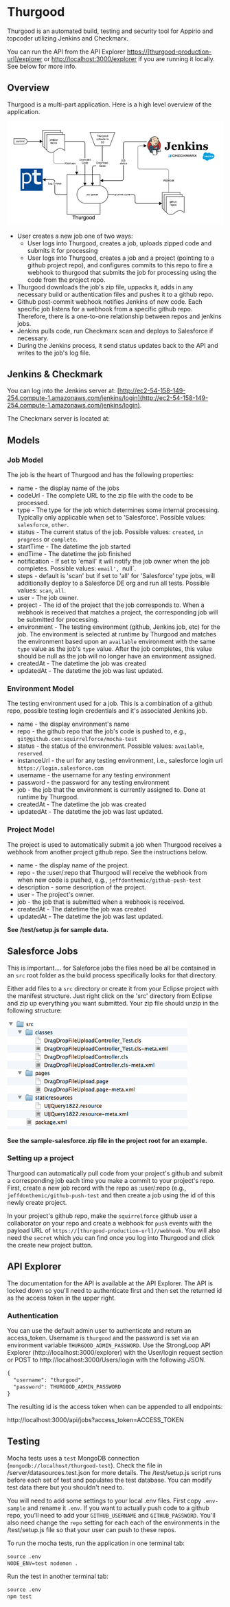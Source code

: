 # Thurgood

Thurgood is an automated build, testing and security tool for Appirio and topcoder utilizing Jenkins and Checkmarx. 

You can run the API from the API Explorer [https://[thurgood-production-url]/explorer](https://[thurgood-production-url]/explorer) or [http://localhost:3000/explorer](http://localhost:3000/explorer) if you are running it locally. See below for more info.

## Overview

Thurgood is a multi-part application. Here is a high level overview of the application. 

![](https://raw.githubusercontent.com/appirio-tech/thurgood/v3/thurgood-process.png)

* User creates a new job one of two ways:
    * User logs into Thurgood, creates a job, uploads zipped code and submits it for processing
    * User logs into Thurgood, creates a job and a project (pointing to a github project repo), and configures commits to this repo to fire a webhook to thurgood that submits the job for processing using the code from the project repo.
* Thurgood downloads the job's zip file, uppacks it, adds in any necessary build or authentication files and pushes it to a github repo.
* Github post-commit webhook notifies Jenkins of new code. Each specific job listens for a webhook from a specific github repo. Therefore, there is a one-to-one relationship between repos and jenkins jobs.
* Jenkins pulls code, run Checkmarx scan and deploys to Salesforce if necessary.
* During the Jenkins process, it send status updates back to the API and writes to the job's log file.

## Jenkins & Checkmark

You can log into the Jenkins server at: [http://ec2-54-158-149-254.compute-1.amazonaws.com/jenkins/login](http://ec2-54-158-149-254.compute-1.amazonaws.com/jenkins/login). 

The Checkmarx server is located at:

## Models

### Job Model

The job is the heart of Thurgood and has the following properties:

* name - the display name of the jobs
* codeUrl - The complete URL to the zip file with the code to be processed.
* type - The type for the job which determines some internal processing. Typically only applicable when set to 'Salesforce'. Possible values: `salesforce`, `other`.
* status - The current status of the job. Possible values: `created`, `in progress` or `complete`.
* startTime - The datetime the job started
* endTime - The datetime the job finished
* notification - If set to 'email' it will notify the job owner when the job completes. Possible values: `email', `null`.
* steps - default is 'scan' but if set to 'all' for 'Salesforce' type jobs, will additionally deploy to a Salesforce DE org and run all tests. Possible values: `scan`, `all`.
* user - The job owner.
* project - The id of the project that the job corresponds to. When a webhook is received that matches a project, the corresponding job will be submitted for processing.
* environment - The testing environment (github, Jenkins job, etc) for the job. The environment is selected at runtime by Thurgood and matches the environment based upon an `available` environment with the same `type` value as the job's `type` value. After the job completes, this value should be null as the job will no longer have an environment assigned.
* createdAt - The datetime the job was created
* updatedAt - The datetime the job was last updated.

### Environment Model

The testing environment used for a job. This is a combination of a github repo, possible testing login credentials and it's associated Jenkins job. 

* name - the display environment's name  
* repo - the github repo that the job's code is pushed to, e.g., `git@github.com:squirrelforce/mocha-test`
* status - the status of the environment. Possible values: `available`, `reserved`. 
* instanceUrl - the url for any testing environment, i.e., salesforce login url `https://login.salesforce.com` 
* username - the username for any testing environment
* password - the password for any testing environment
* job - the job that the environment is currently assigned to. Done at runtime by Thurgood.
* createdAt - The datetime the job was created  
* updatedAt - The datetime the job was last updated.  

### Project Model

The project is used to automatically submit a job when Thurgood receives a webhook from another project github repo. See the instructions below.

* name - the display name of the project.
* repo - the :user/:repo that Thurgood will receive the webhook from when new code is pushed, e.g., `jeffdonthemic/github-push-test` 
* description - some description of the project.
* user - The project's owner.
* job - the job that is submitted when a webhook is received.
* createdAt - The datetime the job was created  
* updatedAt - The datetime the job was last updated.  

**See /test/setup.js for sample data.**

## Salesforce Jobs

This is important.... for Saleforce jobs the files need be all be contained in an `src` root folder as the build process specifically looks for that directory.

Either add files to a `src` directory or create it from your Eclipse project with the manifest structure. Just right click on the 'src' directory from Eclipse and zip up everything you want submitted. Your zip file should unzip in the following structure:

![](https://raw.githubusercontent.com/appirio-tech/thurgood/v3/submission-structure.png)

**See the sample-salesforce.zip file in the project root for an example.**

### Setting up a project

Thurgood can automatically pull code from your project's github and submit a corresponding job each time you make a commit to your project's repo. First, create a new job record with the repo as :user/:repo (e.g., `jeffdonthemic/github-push-test` and then create a job using the id of this newly create project. 

In your project's github repo, make the `squirrelforce` github user a collaborator on your repo and create a webhook for `push` events with the payload URL of `https://[thurgood-production-url]//webhook`. You will also need the `secret` which you can find once you log into Thurgood and click the create new project button.


## API Explorer

The documentation for the API is available at the API Explorer. The API is locked down so you'll need to authenticate first and then set the returned id as the access token in the upper right.

### Authentication

You can use the default admin user to authenticate and return an access_token. Username is `thurgood` and the password is set via an environment variable `THURGOOD_ADMIN_PASSWORD`. Use the StrongLoop API Explorer (http://localhost:3000/explorer) with the User/login request section or POST to http://localhost:3000/Users/login with the following JSON.

```
{
  "username": "thurgood",
  "password": THURGOOD_ADMIN_PASSWORD
}
```
The resulting id is the access token when can be appended to all endpoints:

http://localhost:3000/api/jobs?access_token=ACCESS_TOKEN


## Testing

Mocha tests uses a `test` MongoDB connection (`mongodb://localhost/thurgood-test`). Check the file in /server/datasources.test.json for more details. The /test/setup.js script runs before each set of test and populates the test database. You can modify test data there but you shouldn't need to.

You will need to add some settings to your local .env files. First copy `.env-sample` and rename it `.env`. If you want to actually push code to a github repo, you'll need to add your `GITHUB_USERNAME` and `GITHUB_PASSWORD`. You'll also need change the `repo` setting for each each of the environments in the /test/setup.js file so that your user can push to these repos.

To run the mocha tests, run the application in one terminal tab:

```
source .env
NODE_ENV=test nodemon .
```

Run the test in another terminal tab:

```
source .env
npm test
```
